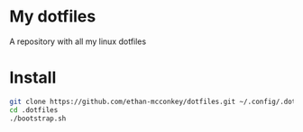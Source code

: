 # My dotfiles
A repository with all my linux dotfiles

# Install

```bash
git clone https://github.com/ethan-mcconkey/dotfiles.git ~/.config/.dotfiles
cd .dotfiles
./bootstrap.sh
```
